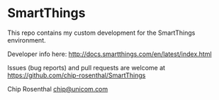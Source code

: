 # SmartThings

This repo contains my custom development for the SmartThings environment.

Developer info here: http://docs.smartthings.com/en/latest/index.html

Issues (bug reports) and pull requests are welcome at https://github.com/chip-rosenthal/SmartThings

Chip Rosenthal
<chip@unicom.com>
